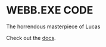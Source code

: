 # WEBB.EXE CODE

The horrendous masterpiece of Lucas

Check out the [docs](https://rr.brott.dev/docs/v1-0/tuning/).

